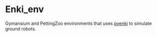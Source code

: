 # Enki_env

Gymansium and PettingZoo environments that uses [pyenki](https://github.com/jeguzzi/enki) to simulate ground robots.